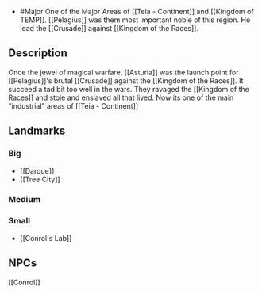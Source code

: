 - #Major
One of the Major Areas of [[Teia - Continent]] and [[Kingdom of TEMP]]. [[Pelagius]] was them most important noble of this region. He lead the [[Crusade]] against [[Kingdom of the Races]].
## Description
Once the jewel of magical warfare, [[Asturia]] was the launch point for [[Pelagius]]'s brutal [[Crusade]] against the [[Kingdom of the Races]]. It succeed a tad bit too well in the wars. They ravaged the [[Kingdom of the Races]] and stole and enslaved all that lived. Now its one of the main "industrial" areas of [[Teia - Continent]]
## Landmarks
### Big
- [[Darque]]
- [[Tree City]]
### Medium
### Small
- [[Conrol's Lab]]
## NPCs
[[Conrol]]